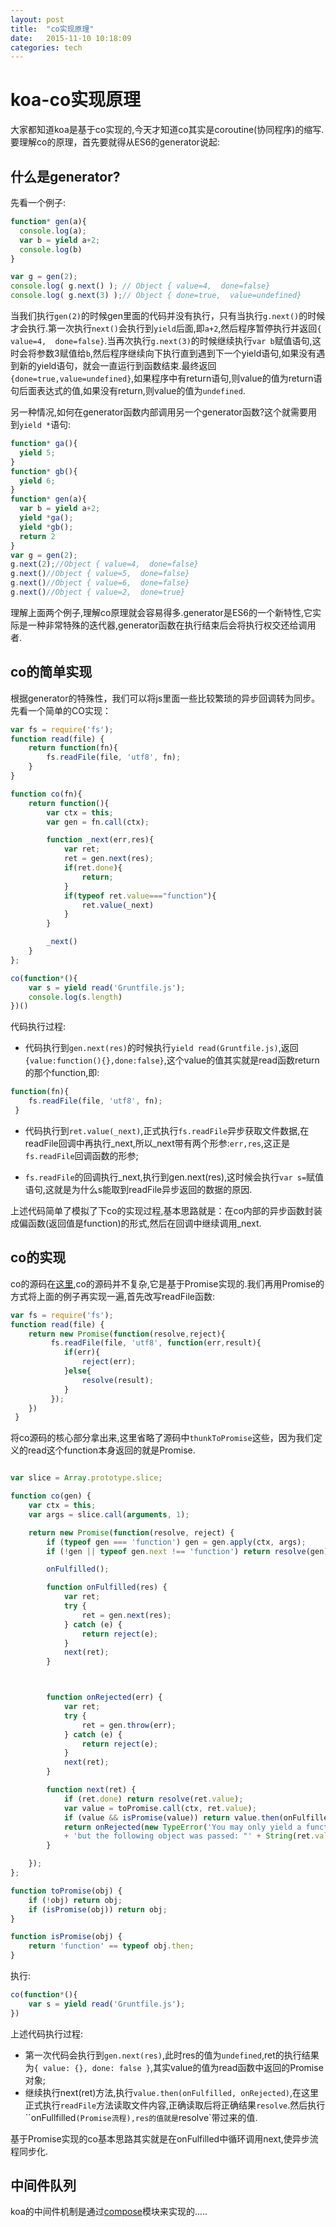 ```yaml
---
layout: post
title:  "co实现原理"
date:   2015-11-10 10:18:09
categories: tech
---
```


# koa-co实现原理

大家都知道koa是基于co实现的,今天才知道co其实是coroutine(协同程序)的缩写.要理解co的原理，首先要就得从ES6的generator说起:
## 什么是generator?
先看一个例子:

```javascript
function* gen(a){
  console.log(a);
  var b = yield a+2;
  console.log(b)
}

var g = gen(2);
console.log( g.next() ); // Object { value=4,  done=false}
console.log( g.next(3) );// Object { done=true,  value=undefined}

```
当我们执行`gen(2)`的时候gen里面的代码并没有执行，只有当执行`g.next()`的时候才会执行.第一次执行`next()`会执行到`yield`后面,即`a+2`,然后程序暂停执行并返回`{ value=4,  done=false}`.当再次执行`g.next(3)`的时候继续执行`var b`赋值语句,这时会将参数3赋值给`b`,然后程序继续向下执行直到遇到下一个yield语句,如果没有遇到新的yield语句，就会一直运行到函数结束.最终返回`{done=true,value=undefined}`,如果程序中有return语句,则value的值为return语句后面表达式的值,如果没有return,则value的值为`undefined`.

另一种情况,如何在generator函数内部调用另一个generator函数?这个就需要用到`yield *`语句:

```javascript
function* ga(){
  yield 5;
}
function* gb(){
  yield 6;
}
function* gen(a){
  var b = yield a+2;
  yield *ga();
  yield *gb();
  return 2
}
var g = gen(2);
g.next(2);//Object { value=4,  done=false}
g.next()//Object { value=5,  done=false}
g.next()//Object { value=6,  done=false}
g.next()//Object { value=2,  done=true}
```
理解上面两个例子,理解co原理就会容易得多.generator是ES6的一个新特性,它实际是一种非常特殊的迭代器,generator函数在执行结束后会将执行权交还给调用者.

## co的简单实现

根据generator的特殊性，我们可以将js里面一些比较繁琐的异步回调转为同步。先看一个简单的CO实现：

```javascript
var fs = require('fs');
function read(file) {
    return function(fn){
        fs.readFile(file, 'utf8', fn);
    }
}

function co(fn){
    return function(){
        var ctx = this;
        var gen = fn.call(ctx);

        function _next(err,res){
            var ret;
            ret = gen.next(res);
            if(ret.done){
                return;
            }
            if(typeof ret.value==="function"){
                ret.value(_next)
            }
        }

        _next()
    }
};

co(function*(){
    var s = yield read('Gruntfile.js');
    console.log(s.length)
})()

```
代码执行过程:

- 代码执行到`gen.next(res)`的时候执行`yield read(Gruntfile.js)`,返回`{value:function(){},done:false}`,这个value的值其实就是read函数return的那个function,即:

```javascript
function(fn){
    fs.readFile(file, 'utf8', fn);
 }

```
- 代码执行到`ret.value(_next)`,正式执行`fs.readFile`异步获取文件数据,在readFile回调中再执行_next,所以_next带有两个形参:`err,res`,这正是`fs.readFile`回调函数的形参;

- `fs.readFile`的回调执行_next,执行到gen.next(res),这时候会执行`var s=`赋值语句,这就是为什么s能取到readFile异步返回的数据的原因.

上述代码简单了模拟了下co的实现过程,基本思路就是：在co内部的异步函数封装成偏函数(返回值是function)的形式,然后在回调中继续调用_next.

## co的实现
co的源码在[这里](https://github.com/tj/co/blob/master/index.js),co的源码并不复杂,它是基于Promise实现的.我们再用Promise的方式将上面的例子再实现一遍,首先改写readFile函数:

```javascript
var fs = require('fs');
function read(file) {
    return new Promise(function(resolve,reject){
    	 fs.readFile(file, 'utf8', function(err,result){
    	 	if(err){
    	 		reject(err);
    	 	}else{
    	 		resolve(result);
    	 	}
    	 });
    })
 }

```
将co源码的核心部分拿出来,这里省略了源码中`thunkToPromise`这些，因为我们定义的read这个function本身返回的就是Promise.

```javascript

var slice = Array.prototype.slice;

function co(gen) {
    var ctx = this;
    var args = slice.call(arguments, 1);

    return new Promise(function(resolve, reject) {
        if (typeof gen === 'function') gen = gen.apply(ctx, args);
        if (!gen || typeof gen.next !== 'function') return resolve(gen);

        onFulfilled();

        function onFulfilled(res) {
            var ret;
            try {
                ret = gen.next(res);
            } catch (e) {
                return reject(e);
            }
            next(ret);
        }



        function onRejected(err) {
            var ret;
            try {
                ret = gen.throw(err);
            } catch (e) {
                return reject(e);
            }
            next(ret);
        }

        function next(ret) {
            if (ret.done) return resolve(ret.value);
            var value = toPromise.call(ctx, ret.value);
            if (value && isPromise(value)) return value.then(onFulfilled, onRejected);
            return onRejected(new TypeError('You may only yield a function, promise, generator, array, or object, '
            + 'but the following object was passed: "' + String(ret.value) + '"'));
        }

    });
};

function toPromise(obj) {
    if (!obj) return obj;
    if (isPromise(obj)) return obj;
}

function isPromise(obj) {
    return 'function' == typeof obj.then;
}

```
执行:

```javascript
co(function*(){
	var s = yield read('Gruntfile.js');
})
```
上述代码执行过程:

- 第一次代码会执行到`gen.next(res)`,此时res的值为`undefined`,ret的执行结果为`{ value: {}, done: false }`,其实value的值为read函数中返回的Promise对象;
- 继续执行next(ret)方法,执行`value.then(onFulfilled, onRejected)`,在这里正式执行`readFile`方法读取文件内容,正确读取后将正确结果`resolve`.然后执行``onFullfilled`(Promise流程),res的值就是`resolve`带过来的值.

基于Promise实现的co基本思路其实就是在onFulfilled中循环调用next,使异步流程同步化.

## 中间件队列
koa的中间件机制是通过[compose](https://github.com/koajs/compose/blob/master/index.js)模块来实现的.....

